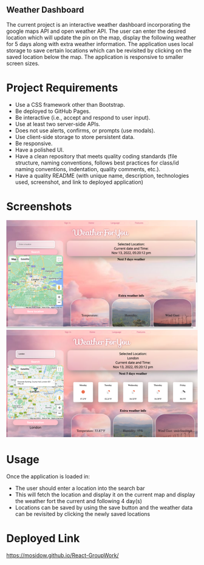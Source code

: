 ## Weather Dashboard 
The current project is an interactive weather dashboard incorporating the google maps API and open weather API. The user can enter the desired location which will update the pin on the map, display the following weather for 5 days along with extra weather information. The application uses local storage to save certain locations which can be revisited by clicking on the saved location below the map. The application is responsive to smaller screen sizes. 


# Project Requirements
  
* Use a CSS framework other than Bootstrap.
* Be deployed to GitHub Pages.
* Be interactive (i.e., accept and respond to user input).
* Use at least two server-side APIs.
* Does not use alerts, confirms, or prompts (use modals).
* Use client-side storage to store persistent data.
* Be responsive.
* Have a polished UI.
* Have a clean repository that meets quality coding standards (file structure, naming conventions, follows best practices for class/id naming conventions, indentation, quality comments, etc.).
* Have a quality README (with unique name, description, technologies used, screenshot, and link to deployed application)

# Screenshots
![](https://github.com/MoSidow/React-GroupWork/blob/b1a23539162abbe708ff75b9211dbdd6f62555fd/Assets/README-images/Screenshot%201.png)
![](https://github.com/MoSidow/React-GroupWork/blob/b1a23539162abbe708ff75b9211dbdd6f62555fd/Assets/README-images/Screenshot%202.png)

# Usage 
 Once the application is loaded in:
 * The user should enter a location into the search bar 
 * This will fetch the location and display it on the current map and display the weather fort the current and following 4 day(s)
 * Locations can be saved by using the save button and the weather data can be revisited by clicking the newly saved locations 
 

# Deployed Link
https://mosidow.github.io/React-GroupWork/

